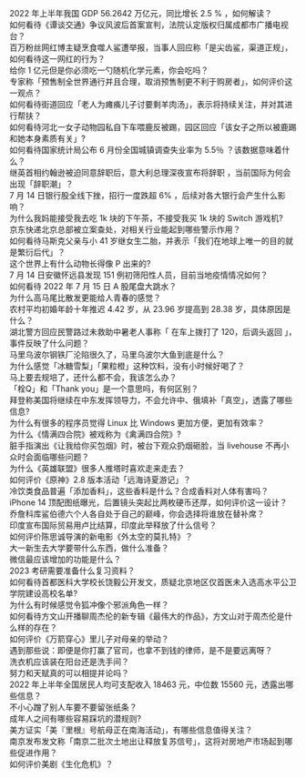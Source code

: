 2022 年上半年我国 GDP 56.2642 万亿元，同比增长 2.5 % ，如何解读？  
如何看待《谭谈交通》争议风波后首案宣判，法院认定版权归属成都市广播电视台？  
百万粉丝网红博主疑烹食噬人鲨遭举报，当事人回应称「是尖齿鲨，渠道正规」，如何看待这一网红的行为？  
给你 1 亿元但是你必须吃一勺随机化学元素，你会吃吗？  
专家称「预售制全世界通行并且合理，取消预售制更不利于购房者」，如何评价这一观点？  
如何看待街道回应「老人为瘫痪儿子讨要剩羊肉汤」，表示将持续关注，并对其进行帮扶？  
如何看待河北一女子动物园私自下车喂鹿反被踢，园区回应「该女子之所以被鹿踢和她本身素质有关」?  
如何看待国家统计局公布 6 月份全国城镇调查失业率为 5.5％ ？该数据意味着什么？  
继英首相约翰逊被迫同意辞职后，意大利总理深夜宣布将辞职 ，当前国际为何会出现「辞职潮」？  
7 月 14 日银行股全线下挫，招行一度跌超 6% ，后续对各大银行会产生什么影响？  
为什么我妈能接受我去吃 1k 块的下午茶，不接受我买 1k 块的 Switch 游戏机?  
京东快递北京总部被立案查处，对相关行业能起到哪些警示作用？  
如何看待马斯克父亲与小 41 岁继女生二胎，并表示「我们在地球上唯一的目的就是繁衍后代」？  
这个世界上有什么动物长得像 P 出来的?  
7 月 14 日安徽怀远县发现 151 例初筛阳性人员，目前当地疫情情况如何？  
如何看待 2022 年 7 月 15 日 A 股尾盘大跳水？  
为什么高马尾比散发更能给人青春的感觉？  
农村平均初婚年龄十年推迟 4.42 岁，从 23.96 岁提高到 28.38 岁，具体原因是什么？  
湖北警方回应民警路过未救助中暑老人事称「 在车上拨打了 120，后调头返回 」，事件反映了什么问题？  
马里乌波尔钢铁厂沦陷很久了，马里乌波尔大鱼到底是什么？  
为什么感觉「冰糖雪梨」「果粒橙」这种饮料，没有小时候好喝了？  
马上要去规培了，还什么都不会，我该怎么办？  
「栓Q」和「Thank you」是一个意思吗，有何区别？  
拜登称美国将继续在中东发挥领导力，不会允许中、俄填补「真空」，透露了哪些信息?  
为什么有很多的程序员觉得 Linux 比 Windows 更加方便，更加有效率？  
为什么《情满四合院》被戏称为《禽满四合院》?  
脏手指演出《让我给你买包烟》时，被台下观众扔烟砸脸，当 livehouse 不再小众时会面临哪些问题？  
为什么《英雄联盟》很多人推塔时喜欢走来走去？  
如何评价《原神》2.8 版本活动「远海诗夏游记」？  
冷饮类食品普遍「添加香料」，这些香料是什么？合成香料对人体有害吗？  
iPhone 14 顶配图纸曝光，后置镜头突起比两枚硬币还厚，如何评价这一设计？  
乔詹科库鲨伯德六个人各自处于自己的巅峰，你会选择将谁放在替补席？  
印度宣布国际贸易用卢比结算，印度此举释放了什么信号？  
如何评价陈思诚导演的新电影《外太空的莫扎特》？  
大一新生去大学要带什么东西，做什么准备？  
微信最应该增加的功能是什么？  
2023 考研需要准备什么复习资料？  
如何看待首都医科大学校长饶毅公开发文，质疑北京地区仅首医未入选高水平公卫学院建设高校名单?  
为什么有时候感觉令狐冲像个邪派角色一样？  
如何看待方文山开播聊周杰伦的新专辑《最伟大的作品》，方文山对于周杰伦是什么样的存在？  
如何评价《万箭穿心》里儿子对母亲的举动？  
遇到那些说：即便是你打赢了官司，也拿不到钱的律师，是不是要远离呀？  
洗衣机应该装在阳台还是洗手间？  
努力和天赋真的可以相提并论吗？  
2022 年上半年全国居民人均可支配收入 18463 元，中位数 15560 元，透露出哪些信息？  
不小心蹭了别人车要不要留张纸条？  
成年人之间有哪些容易踩坑的潜规则?  
美方证实「美『里根』号航母正在南海活动」，有哪些信息值得关注？  
南京发布发文称「南京二批次土地出让释放复苏信号」，这将对房地产市场起到哪些促进作用？  
如何评价美剧《生化危机》？  
